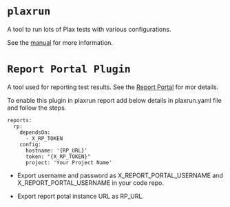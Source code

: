 # `plaxrun`

A tool to run lots of Plax tests with various configurations.

See the [manual](../../doc/plaxrun.md) for more information.

# `Report Portal Plugin`

A tool used for reporting test results. See the [Report Portal](https://reportportal.io/) for mor details.

To enable this plugin in plaxrun report add below  details in plaxrun.yaml file and follow the steps.

```
reports:
  rp:
    dependsOn:
      - X_RP_TOKEN
    config:
      hostname: '{RP_URL}'
      token: "{X_RP_TOKEN}"
      project: 'Your Project Name'
```

- Export username and password as X_REPORT_PORTAL_USERNAME and X_REPORT_PORTAL_USERNAME in your code repo.

- Export report potal instance URL as RP_URL.
